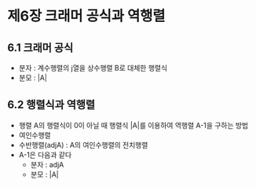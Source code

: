 # 제6장 크래머 공식과 역행렬

## 6.1 크래머 공식
* 분자 : 계수행렬의 j열을 상수행렬 B로 대체한 행렬식
* 분모 : |A| 

## 6.2 행렬식과 역행렬
* 행렬 A의 행렬식이 0이 아닐 때 행렬식 |A|를 이용하여 역행렬 A-1을 구하는 방법
* 여인수행렬
* 수반행렬(adjA) : A의 여인수행렬의 전치행렬
* A-1은 다음과 같다
  * 분자 : adjA
  * 분모 : |A|